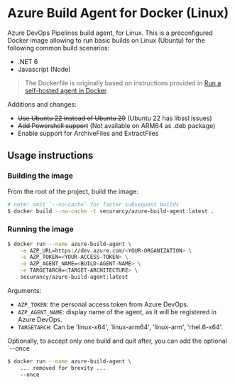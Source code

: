 # Azure Build Agent for Docker (Linux)
Azure DevOps Pipelines build agent, for Linux. This is a preconfigured Docker image allowing to run basic builds on Linux (Ubuntu) for the following common build scenarios:

* .NET 6
* Javascript (Node)

> The Dockerfile is originally based on instructions provided in [Run a self-hosted agent in Docker](https://docs.microsoft.com/en-us/azure/devops/pipelines/agents/docker?view=azure-devops). 

Additions and changes:

* ~~Use Ubuntu 22 instead of Ubuntu 20~~ (Ubuntu 22 has libssl issues)
* ~~Add Powershell support~~ (Not available on ARM64 as .deb package)
* Enable support for ArchiveFiles and ExtractFiles

## Usage instructions

### Building the image

From the root of the project, build the image:

```bash
# note: omit `--no-cache` for faster subsequent builds
$ docker build --no-cache -t securancy/azure-build-agent:latest .
```

### Running the image

```bash
$ docker run --name azure-build-agent \
    -e AZP_URL=https://dev.azure.com/<YOUR-ORGANIZATION> \
    -e AZP_TOKEN=<YOUR-ACCESS-TOKEN> \
    -e AZP_AGENT_NAME=<BUILD-AGENT-NAME> \
    -e TARGETARCH=<TARGET-ARCHITECTURE> \
    securancy/azure-build-agent:latest
```

Arguments:

* `AZP_TOKEN`: the personal access token from Azure DevOps.
* `AZP_AGENT_NAME`: display name of the agent, as it will be registered in Azure DevOps.
* `TARGETARCH`: Can be 'linux-x64', 'linux-arm64', 'linux-arm', 'rhel.6-x64'.

Optionally, to accept only one build and quit after, you can add the optional `--once

```bash
$ docker run --name azure-build-agent \
    ... removed for brevity ...
    --once
```
